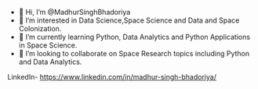 - 👋 Hi, I’m @MadhurSinghBhadoriya
- 👀 I’m interested in Data Science,Space Science and Data and Space Colonization.
- 🌱 I’m currently learning Python, Data Analytics and Python Applications in Space Science.
- 💞️ I’m looking to collaborate on Space Research topics including Python and Data Analytics.
<!-- - 📫 To reach me, mail me- me1865@global.org.in -->

LinkedIn-
https://www.linkedin.com/in/madhur-singh-bhadoriya/

<!---
MadhurSinghBhadoriya/MadhurSinghBhadoriya is a ✨ special ✨ repository because its `README.md` (this file) appears on your GitHub profile.
You can click the Preview link to take a look at your changes.
--->
